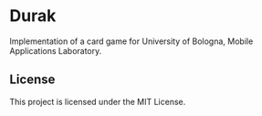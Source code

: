 # Durak

Implementation of a card game for University of Bologna, Mobile Applications Laboratory.


## License

This project is licensed under the MIT License.

